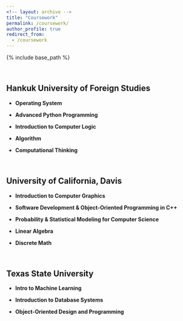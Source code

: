 ```yaml
---
<!-- layout: archive -->
title: "Coursework"
permalink: /coursework/
author_profile: true
redirect_from:
  - /coursework
---
```


{% include base_path %}

<br>

## Hankuk University of Foreign Studies

* **Operating System**

* **Advanced Python Programming**

* **Introduction to Computer Logic**

* **Algorithm**

* **Computational Thinking**

<br>


## University of California, Davis

* **Introduction to Computer Graphics**

* **Software Development & Object-Oriented Programming in C++**

* **Probability & Statistical Modeling for Computer Science**

* **Linear Algebra**

* **Discrete Math**

<br>


## Texas State University

 
* **Intro to Machine Learning**

* **Introduction to Database Systems**

* **Object-Oriented Design and Programming**

